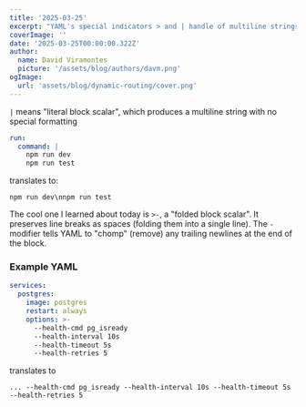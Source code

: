 ```yaml
---
title: '2025-03-25'
excerpt: "YAML's special indicators > and | handle of multiline strings"
coverImage: ''
date: '2025-03-25T00:00:00.322Z'
author:
  name: David Viramontes
  picture: '/assets/blog/authors/davm.png'
ogImage:
  url: 'assets/blog/dynamic-routing/cover.png'
---
```


`|` means "literal block scalar", which produces a multiline string with no special formatting

```yaml
run:
  command: |
    npm run dev
    npm run test
```

translates to:

`npm run dev\nnpm run test`

The cool one I learned about today is `>-`, a "folded block scalar". It preserves line breaks as spaces (folding them into a single line). The `-` modifier tells YAML to "chomp" (remove) any trailing newlines at the end of the block.

### Example YAML

```yaml
services:
  postgres:
    image: postgres
    restart: always
    options: >-
      --health-cmd pg_isready
      --health-interval 10s
      --health-timeout 5s
      --health-retries 5
```

translates to

```shell
... --health-cmd pg_isready --health-interval 10s --health-timeout 5s --health-retries 5
```
